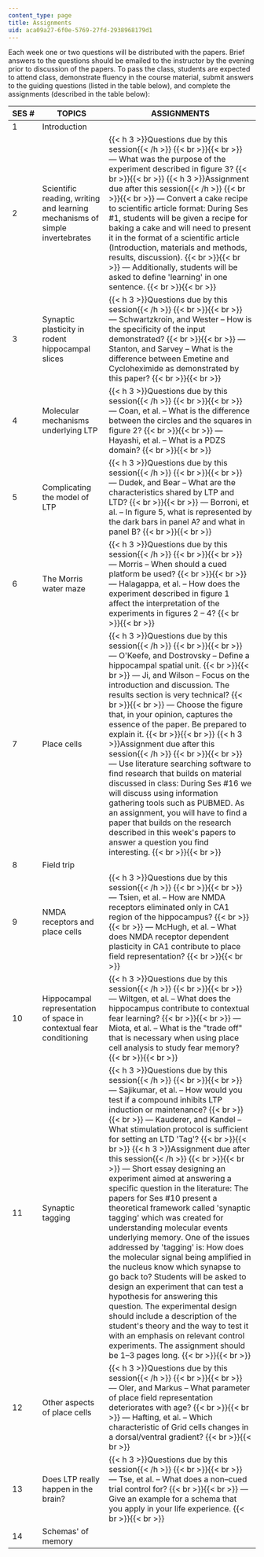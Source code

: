 ```yaml
---
content_type: page
title: Assignments
uid: aca09a27-6f0e-5769-27fd-2938968179d1
---
```


Each week one or two questions will be distributed with the papers. Brief answers to the questions should be emailed to the instructor by the evening prior to discussion of the papers. To pass the class, students are expected to attend class, demonstrate fluency in the course material, submit answers to the guiding questions (listed in the table below), and complete the assignments (described in the table below):

| SES # | TOPICS | ASSIGNMENTS |
| --- | --- | --- |
| 1 | Introduction |  |
| 2 | Scientific reading, writing and learning mechanisms of simple invertebrates | {{< h 3 >}}Questions due by this session{{< /h >}} {{< br >}}{{< br >}} — What was the purpose of the experiment described in figure 3? {{< br >}}{{< br >}} {{< h 3 >}}Assignment due after this session{{< /h >}} {{< br >}}{{< br >}} — Convert a cake recipe to scientific article format: During Ses #1, students will be given a recipe for baking a cake and will need to present it in the format of a scientific article (Introduction, materials and methods, results, discussion). {{< br >}}{{< br >}} — Additionally, students will be asked to define 'learning' in one sentence. {{< br >}}{{< br >}}  |
| 3 | Synaptic plasticity in rodent hippocampal slices | {{< h 3 >}}Questions due by this session{{< /h >}} {{< br >}}{{< br >}} — Schwartzkroin, and Wester – How is the specificity of the input demonstrated? {{< br >}}{{< br >}} — Stanton, and Sarvey – What is the difference between Emetine and Cycloheximide as demonstrated by this paper? {{< br >}}{{< br >}}  |
| 4 | Molecular mechanisms underlying LTP | {{< h 3 >}}Questions due by this session{{< /h >}} {{< br >}}{{< br >}} — Coan, et al. – What is the difference between the circles and the squares in figure 2? {{< br >}}{{< br >}} — Hayashi, et al. – What is a PDZS domain? {{< br >}}{{< br >}}  |
| 5 | Complicating the model of LTP | {{< h 3 >}}Questions due by this session{{< /h >}} {{< br >}}{{< br >}} — Dudek, and Bear – What are the characteristics shared by LTP and LTD? {{< br >}}{{< br >}} — Borroni, et al. – In figure 5, what is represented by the dark bars in panel A? and what in panel B? {{< br >}}{{< br >}}  |
| 6 | The Morris water maze | {{< h 3 >}}Questions due by this session{{< /h >}} {{< br >}}{{< br >}} — Morris – When should a cued platform be used? {{< br >}}{{< br >}} — Halagappa, et al. – How does the experiment described in figure 1 affect the interpretation of the experiments in figures 2 – 4? {{< br >}}{{< br >}}  |
| 7 | Place cells | {{< h 3 >}}Questions due by this session{{< /h >}} {{< br >}}{{< br >}} — O'Keefe, and Dostrovsky – Define a hippocampal spatial unit. {{< br >}}{{< br >}} — Ji, and Wilson – Focus on the introduction and discussion. The results section is very technical? {{< br >}}{{< br >}} — Choose the figure that, in your opinion, captures the essence of the paper. Be prepared to explain it. {{< br >}}{{< br >}} {{< h 3 >}}Assignment due after this session{{< /h >}} {{< br >}}{{< br >}} — Use literature searching software to find research that builds on material discussed in class: During Ses #16 we will discuss using information gathering tools such as PUBMED. As an assignment, you will have to find a paper that builds on the research described in this week's papers to answer a question you find interesting. {{< br >}}{{< br >}}  |
| 8 | Field trip |  |
| 9 | NMDA receptors and place cells | {{< h 3 >}}Questions due by this session{{< /h >}} {{< br >}}{{< br >}} — Tsien, et al. – How are NMDA receptors eliminated only in CA1 region of the hippocampus? {{< br >}}{{< br >}} — McHugh, et al. – What does NMDA receptor dependent plasticity in CA1 contribute to place field representation? {{< br >}}{{< br >}}  |
| 10 | Hippocampal representation of space in contextual fear conditioning | {{< h 3 >}}Questions due by this session{{< /h >}} {{< br >}}{{< br >}} — Wiltgen, et al. – What does the hippocampus contribute to contextual fear learning? {{< br >}}{{< br >}} — Miota, et al. – What is the "trade off" that is necessary when using place cell analysis to study fear memory? {{< br >}}{{< br >}}  |
| 11 | Synaptic tagging | {{< h 3 >}}Questions due by this session{{< /h >}} {{< br >}}{{< br >}} — Sajikumar, et al. – How would you test if a compound inhibits LTP induction or maintenance? {{< br >}}{{< br >}} — Kauderer, and Kandel – What stimulation protocol is sufficient for setting an LTD 'Tag'? {{< br >}}{{< br >}} {{< h 3 >}}Assignment due after this session{{< /h >}} {{< br >}}{{< br >}} — Short essay designing an experiment aimed at answering a specific question in the literature: The papers for Ses #10 present a theoretical framework called 'synaptic tagging' which was created for understanding molecular events underlying memory. One of the issues addressed by 'tagging' is: How does the molecular signal being amplified in the nucleus know which synapse to go back to? Students will be asked to design an experiment that can test a hypothesis for answering this question. The experimental design should include a description of the student's theory and the way to test it with an emphasis on relevant control experiments. The assignment should be 1–3 pages long. {{< br >}}{{< br >}}  |
| 12 | Other aspects of place cells | {{< h 3 >}}Questions due by this session{{< /h >}} {{< br >}}{{< br >}} — Oler, and Markus – What parameter of place field representation deteriorates with age? {{< br >}}{{< br >}} — Hafting, et al. – Which characteristic of Grid cells changes in a dorsal/ventral gradient? {{< br >}}{{< br >}}  |
| 13 | Does LTP really happen in the brain? | {{< h 3 >}}Questions due by this session{{< /h >}} {{< br >}}{{< br >}} — Tse, et al. – What does a non–cued trial control for? {{< br >}}{{< br >}} — Give an example for a schema that you apply in your life experience. {{< br >}}{{< br >}}  |
| 14 | Schemas' of memory |